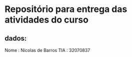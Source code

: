 # Repositório para entrega das atividades do curso

## dados:

Nome : Nicolas de Barros
TIA : 32070837


